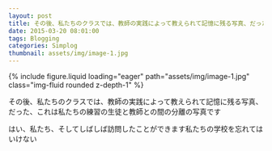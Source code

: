 ```yaml
---
layout: post
title: その後、私たちのクラスでは、教師の実践によって教えられて記憶に残る写真、だった、これは私たちの…
date: 2015-03-20 08:01:00
tags: Blogging
categories: Simplog
thumbnail: assets/img/image-1.jpg
---
```


<div class="row mt-3">
    <div class="col-sm mt-3 mt-md-0">
        {% include figure.liquid loading="eager" path="assets/img/image-1.jpg" class="img-fluid rounded z-depth-1" %}
    </div>
</div>

その後、私たちのクラスでは、教師の実践によって教えられて記憶に残る写真、だった、これは私たちの練習の生徒と教師との間の分離の写真です

はい、私たち、そしてしばしば訪問したことができます私たちの学校を忘れてはいけない
